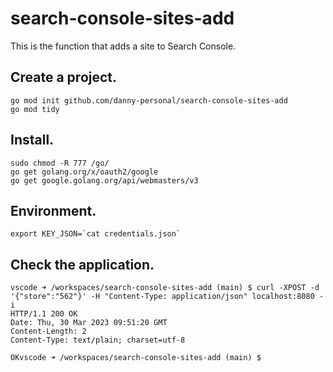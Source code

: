 # search-console-sites-add
This is the function that adds a site to Search Console.

## Create a project.
```shell
go mod init github.com/danny-personal/search-console-sites-add
go mod tidy
```

## Install.
```shell
sudo chmod -R 777 /go/
go get golang.org/x/oauth2/google
go get google.golang.org/api/webmasters/v3
```

## Environment.
```shell
export KEY_JSON=`cat credentials.json`
```

## Check the application.
```shell
vscode ➜ /workspaces/search-console-sites-add (main) $ curl -XPOST -d '{"store":"562"}' -H "Content-Type: application/json" localhost:8080 -i
HTTP/1.1 200 OK
Date: Thu, 30 Mar 2023 09:51:20 GMT
Content-Length: 2
Content-Type: text/plain; charset=utf-8

OKvscode ➜ /workspaces/search-console-sites-add (main) $
```
